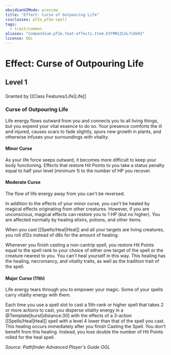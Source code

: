 ```yaml
---
obsidianUIMode: preview
title: "Effect: Curse of Outpouring Life"
cssclasses: pf2e,pf2e-spell
tags:
  - trait/common
aliases: "Compendium.pf2e.feat-effects.Item.EtFMN1ZLkL7sUk01"
license: OGL
---
```

# Effect: Curse of Outpouring Life
## Level 1
### 






Granted by [[Class Features/Life|Life]]

### Curse of Outpouring Life

Life energy flows outward from you and connects you to all living things, but you expend your vital essence to do so. Your presence comforts the ill and injured, causes scars to fade slightly, spurs new growth in plants, and otherwise infuses your surroundings with vitality.

#### Minor Curse

As your life force seeps outward, it becomes more difficult to keep your body functioning. Effects that restore Hit Points to you take a status penalty equal to half your level (minimum 1) to the number of HP you recover.

#### Moderate Curse

The flow of life energy away from you can't be reversed.

In addition to the effects of your minor curse, you can't be healed by magical effects originating from other creatures. However, if you are unconscious, magical effects can restore you to 1 HP (but no higher). You are affected normally by healing elixirs, potions, and other items.

When you cast [[Spells/Heal|Heal]] and all your targets are living creatures, you roll d12s instead of d8s for the amount of healing.

Whenever you finish casting a non-cantrip spell, you restore Hit Points equal to the spell rank to your choice of either one target of the spell or the creature nearest to you. You can't heal yourself in this way. This healing has the healing, necromancy, and vitality traits, as well as the tradition trait of the spell.

#### Major Curse (11th)

Life energy tears through you to empower your magic. Some of your spells carry vitality energy with them.

Each time you use a spell slot to cast a 5th-rank or higher spell that takes 2 or more actions to cast, you disperse vitality energy in a @Template\[burst|distance:30\] with the effects of a 3-action [[Spells/Heal|Heal]] spell with a level 4 lower than that of the spell you cast. This healing occurs immediately after you finish Casting the Spell. You don't benefit from this healing. Instead, you lose double the number of Hit Points rolled for the heal spell.

*Source: Pathfinder Advanced Player's Guide*
*OGL*